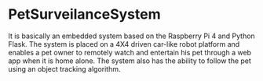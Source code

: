 # PetSurveilanceSystem

It is basically an embedded system based on the Raspberry Pi 4 and Python Flask. The system is
placed on a 4X4 driven car-like robot platform and enables a pet owner to remotely watch and
entertain his pet through a web app when it is home alone. The system also has the ability to
follow the pet using an object tracking algorithm.
